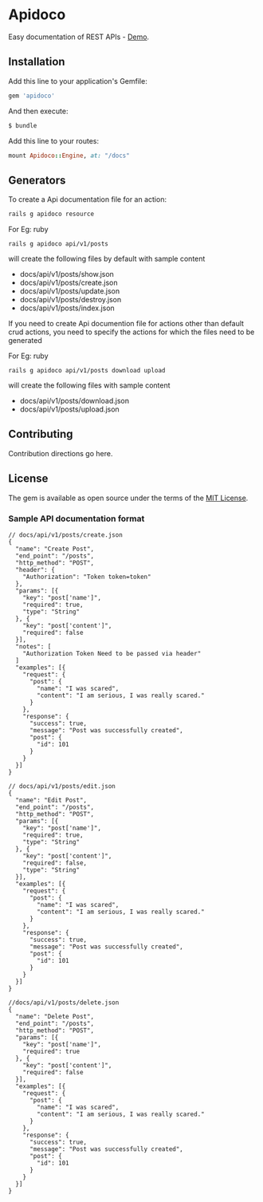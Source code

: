 # Apidoco
Easy documentation of REST APIs - [Demo](https://apidoco-demo.herokuapp.com/docs/).


## Installation
Add this line to your application's Gemfile:

```ruby
gem 'apidoco'
```

And then execute:
```bash
$ bundle
```

Add this line to your routes:

```ruby
mount Apidoco::Engine, at: "/docs"
```

## Generators

To create a Api documentation file for an action:

```ruby
rails g apidoco resource
```
For Eg:
ruby
```
rails g apidoco api/v1/posts
```
will create the following files by default with sample content
- docs/api/v1/posts/show.json
- docs/api/v1/posts/create.json
- docs/api/v1/posts/update.json
- docs/api/v1/posts/destroy.json
- docs/api/v1/posts/index.json

If you need to create Api documention file for actions other than default
crud actions, you need to specify the actions for which the files need to be generated

For Eg:
ruby
```
rails g apidoco api/v1/posts download upload
```
will create the following files with sample content
- docs/api/v1/posts/download.json
- docs/api/v1/posts/upload.json

## Contributing
Contribution directions go here.

## License
The gem is available as open source under the terms of the [MIT License](http://opensource.org/licenses/MIT).

### Sample API documentation format

```
// docs/api/v1/posts/create.json
{
  "name": "Create Post",
  "end_point": "/posts",
  "http_method": "POST",
  "header": {
    "Authorization": "Token token=token"
  },
  "params": [{
    "key": "post['name']",
    "required": true,
    "type": "String"
  }, {
    "key": "post['content']",
    "required": false
  }],
  "notes": [
    "Authorization Token Need to be passed via header"
  ]
  "examples": [{
    "request": {
      "post": {
        "name": "I was scared",
        "content": "I am serious, I was really scared."
      }
    },
    "response": {
      "success": true,
      "message": "Post was successfully created",
      "post": {
        "id": 101
      }
    }
  }]
}

// docs/api/v1/posts/edit.json
{
  "name": "Edit Post",
  "end_point": "/posts",
  "http_method": "POST",
  "params": [{
    "key": "post['name']",
    "required": true,
    "type": "String"
  }, {
    "key": "post['content']",
    "required": false,
    "type": "String"
  }],
  "examples": [{
    "request": {
      "post": {
        "name": "I was scared",
        "content": "I am serious, I was really scared."
      }
    },
    "response": {
      "success": true,
      "message": "Post was successfully created",
      "post": {
        "id": 101
      }
    }
  }]
}

//docs/api/v1/posts/delete.json
{
  "name": "Delete Post",
  "end_point": "/posts",
  "http_method": "POST",
  "params": [{
    "key": "post['name']",
    "required": true
  }, {
    "key": "post['content']",
    "required": false
  }],
  "examples": [{
    "request": {
      "post": {
        "name": "I was scared",
        "content": "I am serious, I was really scared."
      }
    },
    "response": {
      "success": true,
      "message": "Post was successfully created",
      "post": {
        "id": 101
      }
    }
  }]
}
```

